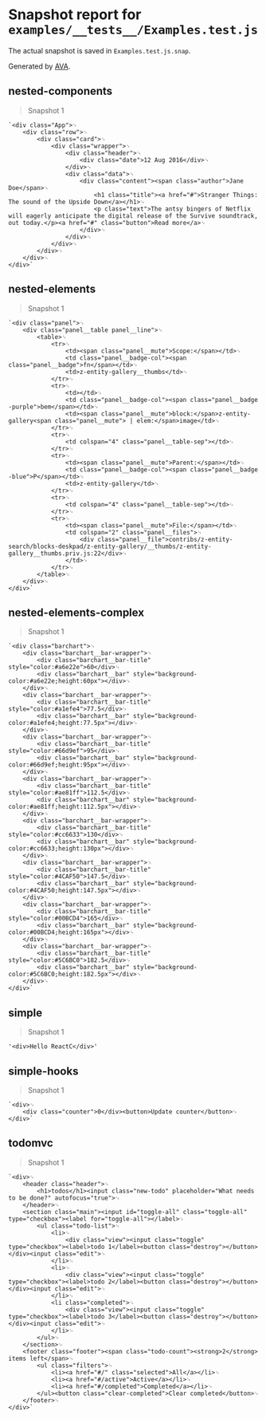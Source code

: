 # Snapshot report for `examples/__tests__/Examples.test.js`

The actual snapshot is saved in `Examples.test.js.snap`.

Generated by [AVA](https://ava.li).

## nested-components

> Snapshot 1

    `<div class="App">␊
        <div class="row">␊
            <div class="card">␊
                <div class="wrapper">␊
                    <div class="header">␊
                        <div class="date">12 Aug 2016</div>␊
                    </div>␊
                    <div class="data">␊
                        <div class="content"><span class="author">Jane Doe</span>␊
                            <h1 class="title"><a href="#">Stranger Things: The sound of the Upside Down</a></h1>␊
                            <p class="text">The antsy bingers of Netflix will eagerly anticipate the digital release of the Survive soundtrack, out today.</p><a href="#" class="button">Read more</a>␊
                        </div>␊
                    </div>␊
                </div>␊
            </div>␊
        </div>␊
    </div>`

## nested-elements

> Snapshot 1

    `<div class="panel">␊
        <div class="panel__table panel__line">␊
            <table>␊
                <tr>␊
                    <td><span class="panel__mute">Scope:</span></td>␊
                    <td class="panel__badge-col"><span class="panel__badge">fn</span></td>␊
                    <td>z-entity-gallery__thumbs</td>␊
                </tr>␊
                <tr>␊
                    <td></td>␊
                    <td class="panel__badge-col"><span class="panel__badge -purple">bem</span></td>␊
                    <td><span class="panel__mute">block:</span>z-entity-gallery<span class="panel__mute"> | elem:</span>image</td>␊
                </tr>␊
                <tr>␊
                    <td colspan="4" class="panel__table-sep"></td>␊
                </tr>␊
                <tr>␊
                    <td><span class="panel__mute">Parent:</span></td>␊
                    <td class="panel__badge-col"><span class="panel__badge -blue">P</span></td>␊
                    <td>z-entity-gallery</td>␊
                </tr>␊
                <tr>␊
                    <td colspan="4" class="panel__table-sep"></td>␊
                </tr>␊
                <tr>␊
                    <td><span class="panel__mute">File:</span></td>␊
                    <td colspan="2" class="panel__files">␊
                        <div class="panel__file">contribs/z-entity-search/blocks-deskpad/z-entity-gallery/__thumbs/z-entity-gallery__thumbs.priv.js:22</div>␊
                    </td>␊
                </tr>␊
            </table>␊
        </div>␊
    </div>`

## nested-elements-complex

> Snapshot 1

    `<div class="barchart">␊
        <div class="barchart__bar-wrapper">␊
            <div class="barchart__bar-title" style="color:#a6e22e">60</div>␊
            <div class="barchart__bar" style="background-color:#a6e22e;height:60px"></div>␊
        </div>␊
        <div class="barchart__bar-wrapper">␊
            <div class="barchart__bar-title" style="color:#a1efe4">77.5</div>␊
            <div class="barchart__bar" style="background-color:#a1efe4;height:77.5px"></div>␊
        </div>␊
        <div class="barchart__bar-wrapper">␊
            <div class="barchart__bar-title" style="color:#66d9ef">95</div>␊
            <div class="barchart__bar" style="background-color:#66d9ef;height:95px"></div>␊
        </div>␊
        <div class="barchart__bar-wrapper">␊
            <div class="barchart__bar-title" style="color:#ae81ff">112.5</div>␊
            <div class="barchart__bar" style="background-color:#ae81ff;height:112.5px"></div>␊
        </div>␊
        <div class="barchart__bar-wrapper">␊
            <div class="barchart__bar-title" style="color:#cc6633">130</div>␊
            <div class="barchart__bar" style="background-color:#cc6633;height:130px"></div>␊
        </div>␊
        <div class="barchart__bar-wrapper">␊
            <div class="barchart__bar-title" style="color:#4CAF50">147.5</div>␊
            <div class="barchart__bar" style="background-color:#4CAF50;height:147.5px"></div>␊
        </div>␊
        <div class="barchart__bar-wrapper">␊
            <div class="barchart__bar-title" style="color:#00BCD4">165</div>␊
            <div class="barchart__bar" style="background-color:#00BCD4;height:165px"></div>␊
        </div>␊
        <div class="barchart__bar-wrapper">␊
            <div class="barchart__bar-title" style="color:#5C6BC0">182.5</div>␊
            <div class="barchart__bar" style="background-color:#5C6BC0;height:182.5px"></div>␊
        </div>␊
    </div>`

## simple

> Snapshot 1

    '<div>Hello ReactC</div>'

## simple-hooks

> Snapshot 1

    `<div>␊
        <div class="counter">0</div><button>Update counter</button>␊
    </div>`

## todomvc

> Snapshot 1

    `<div>␊
        <header class="header">␊
            <h1>todos</h1><input class="new-todo" placeholder="What needs to be done?" autofocus="true">␊
        </header>␊
        <section class="main"><input id="toggle-all" class="toggle-all" type="checkbox"><label for="toggle-all"></label>␊
            <ul class="todo-list">␊
                <li>␊
                    <div class="view"><input class="toggle" type="checkbox"><label>todo 1</label><button class="destroy"></button></div><input class="edit">␊
                </li>␊
                <li>␊
                    <div class="view"><input class="toggle" type="checkbox"><label>todo 2</label><button class="destroy"></button></div><input class="edit">␊
                </li>␊
                <li class="completed">␊
                    <div class="view"><input class="toggle" type="checkbox"><label>todo 3</label><button class="destroy"></button></div><input class="edit">␊
                </li>␊
            </ul>␊
        </section>␊
        <footer class="footer"><span class="todo-count"><strong>2</strong> items left</span>␊
            <ul class="filters">␊
                <li><a href="#/" class="selected">All</a></li>␊
                <li><a href="#/active">Active</a></li>␊
                <li><a href="#/completed">Completed</a></li>␊
            </ul><button class="clear-completed">Clear completed</button>␊
        </footer>␊
    </div>`
